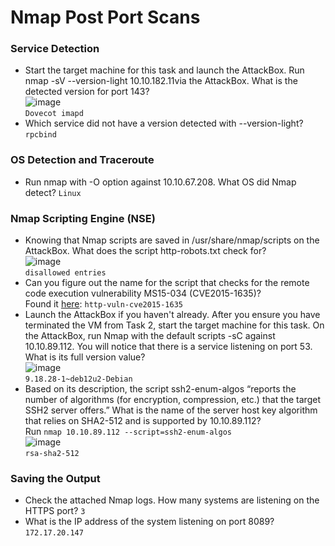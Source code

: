 # Nmap Post Port Scans

### Service Detection
- Start the target machine for this task and launch the AttackBox. Run nmap -sV --version-light 10.10.182.11via the AttackBox. What is the detected version for port 143? <br />
![image](https://github.com/user-attachments/assets/35f32283-de5d-40e6-861d-7e31bda97f53)<br />
`Dovecot imapd`
- Which service did not have a version detected with --version-light? `rpcbind`

### OS Detection and Traceroute
- Run nmap with -O option against 10.10.67.208. What OS did Nmap detect? `Linux`

### Nmap Scripting Engine (NSE)
- Knowing that Nmap scripts are saved in /usr/share/nmap/scripts on the AttackBox. What does the script http-robots.txt check for? <br />
![image](https://github.com/user-attachments/assets/fb4028a5-dd7f-4ac7-8993-8d01a3493013)<br />
`disallowed entries`
- Can you figure out the name for the script that checks for the remote code execution vulnerability MS15-034 (CVE2015-1635)? <br />
Found it [here](https://nmap.org/nsedoc/scripts/http-vuln-cve2015-1635.html): `http-vuln-cve2015-1635`
- Launch the AttackBox if you haven't already. After you ensure you have terminated the VM from Task 2, start the target machine for this task. On the AttackBox, run Nmap with the default scripts -sC against 10.10.89.112. You will notice that there is a service listening on port 53. What is its full version value?<br />
![image](https://github.com/user-attachments/assets/3acc765a-8354-4042-b9fc-c719843c0931)<br />
`9.18.28-1~deb12u2-Debian`
- Based on its description, the script ssh2-enum-algos “reports the number of algorithms (for encryption, compression, etc.) that the target SSH2 server offers.” What is the name of the server host key algorithm that relies on SHA2-512 and is supported by 10.10.89.112?<br />
Run `nmap 10.10.89.112 --script=ssh2-enum-algos`<br />
![image](https://github.com/user-attachments/assets/27ac2c96-b26f-403a-8c40-5e6ea59323ac)<br />
`rsa-sha2-512`

### Saving the Output
- Check the attached Nmap logs. How many systems are listening on the HTTPS port? `3`
- What is the IP address of the system listening on port 8089? `172.17.20.147`

